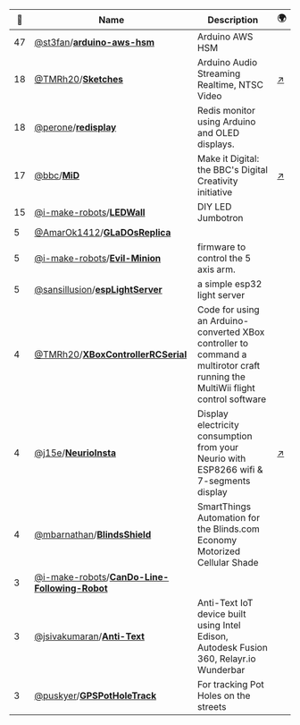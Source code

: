|:star2: | Name | Description | 🌍|
|---|---|---|---|
|47|[@st3fan](https://github.com/st3fan)/[**arduino-aws-hsm**](https://github.com/st3fan/arduino-aws-hsm)|Arduino AWS HSM||
|18|[@TMRh20](https://github.com/TMRh20)/[**Sketches**](https://github.com/TMRh20/Sketches)|Arduino Audio Streaming Realtime, NTSC Video|[:arrow_upper_right:](http://tmrh20.blogspot.com)|
|18|[@perone](https://github.com/perone)/[**redisplay**](https://github.com/perone/redisplay)|Redis monitor using Arduino and OLED displays.||
|17|[@bbc](https://github.com/bbc)/[**MiD**](https://github.com/bbc/MiD)|Make it Digital: the BBC's Digital Creativity initiative|[:arrow_upper_right:](http://www.bbc.co.uk/makeitdigital)|
|15|[@i-make-robots](https://github.com/i-make-robots)/[**LEDWall**](https://github.com/i-make-robots/LEDWall)|DIY LED Jumbotron||
|5|[@AmarOk1412](https://github.com/AmarOk1412)/[**GLaDOsReplica**](https://github.com/AmarOk1412/GLaDOsReplica)|||
|5|[@i-make-robots](https://github.com/i-make-robots)/[**Evil-Minion**](https://github.com/i-make-robots/Evil-Minion)|firmware to control the 5 axis arm.||
|5|[@sansillusion](https://github.com/sansillusion)/[**espLightServer**](https://github.com/sansillusion/espLightServer)|a simple esp32 light server||
|4|[@TMRh20](https://github.com/TMRh20)/[**XBoxControllerRCSerial**](https://github.com/TMRh20/XBoxControllerRCSerial)|Code for using an Arduino-converted XBox controller to command a multirotor craft running the MultiWii flight control software||
|4|[@j15e](https://github.com/j15e)/[**NeurioInsta**](https://github.com/j15e/NeurioInsta)|Display electricity consumption from your Neurio with ESP8266 wifi & 7-segments display|[:arrow_upper_right:](https://youtu.be/EtLUjcD5uZo)|
|4|[@mbarnathan](https://github.com/mbarnathan)/[**BlindsShield**](https://github.com/mbarnathan/BlindsShield)|SmartThings Automation for the Blinds.com Economy Motorized Cellular Shade||
|3|[@i-make-robots](https://github.com/i-make-robots)/[**CanDo-Line-Following-Robot**](https://github.com/i-make-robots/CanDo-Line-Following-Robot)|||
|3|[@jsivakumaran](https://github.com/jsivakumaran)/[**Anti-Text**](https://github.com/jsivakumaran/Anti-Text)|Anti-Text IoT device built using Intel Edison, Autodesk Fusion 360, Relayr.io Wunderbar||
|3|[@puskyer](https://github.com/puskyer)/[**GPSPotHoleTrack**](https://github.com/puskyer/GPSPotHoleTrack)|For tracking Pot Holes on the streets||


